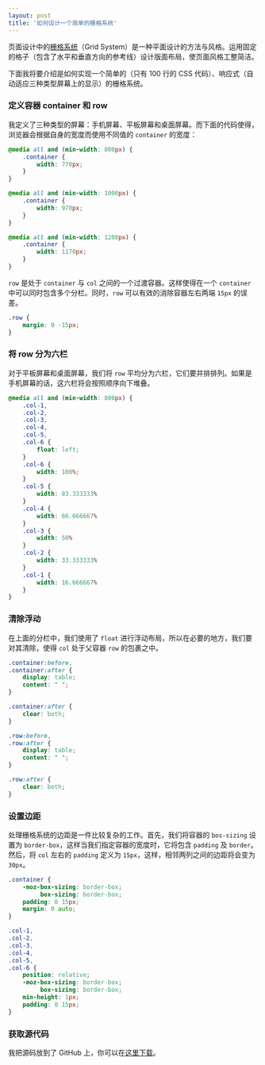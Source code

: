 ```yaml
---
layout: post
title: '如何设计一个简单的栅格系统'
---
```



页面设计中的<u>栅格系统</u>（Grid System）是一种平面设计的方法与风格。运用固定的格子（包含了水平和垂直方向的参考线）设计版面布局，使页面风格工整简洁。

下面我将要介绍是如何实现一个简单的（只有 100 行的 CSS 代码）、响应式（自动适应三种类型屏幕上的显示）的栅格系统。

### 定义容器 container 和 row

我定义了三种类型的屏幕：手机屏幕、平板屏幕和桌面屏幕。而下面的代码使得，浏览器会根据自身的宽度而使用不同值的 `container` 的宽度：

~~~css
@media all and (min-width: 800px) {
    .container {
        width: 770px;
    }
}

@media all and (min-width: 1000px) {
    .container {
        width: 970px;
    }
}

@media all and (min-width: 1200px) {
    .container {
        width: 1170px;
    }
}
~~~

`row` 是处于 `container` 与 `col` 之间的一个过渡容器。这样使得在一个 `container` 中可以同时包含多个分栏。同时，`row` 可以有效的消除容器左右两端 `15px` 的误差。

~~~css
.row {
    margin: 0 -15px;
}
~~~

### 将 row 分为六栏

对于平板屏幕和桌面屏幕，我们将 `row` 平均分为六栏，它们要并排排列。如果是手机屏幕的话，这六栏将会按照顺序向下堆叠。

~~~css
@media all and (min-width: 800px) {
    .col-1,
    .col-2,
    .col-3,
    .col-4,
    .col-5,
    .col-6 {
        float: left;
    }
    .col-6 {
        width: 100%;
    }
    .col-5 {
        width: 83.333333%
    }
    .col-4 {
        width: 66.666667%
    }
    .col-3 {
        width: 50%
    }
    .col-2 {
        width: 33.333333%
    }
    .col-1 {
        width: 16.666667%
    }
}
~~~

### 清除浮动

在上面的分栏中，我们使用了 `float` 进行浮动布局，所以在必要的地方，我们要对其清除，使得 `col` 处于父容器 `row` 的包裹之中。

~~~css
.container:before,
.container:after {
    display: table;
    content: " ";
}

.container:after {
    clear: both;
}

.row:before,
.row:after {
    display: table;
    content: " ";
}

.row:after {
    clear: both;
}
~~~

### 设置边距

处理栅格系统的边距是一件比较复杂的工作。首先，我们将容器的 `bos-sizing` 设置为 `border-box`，这样当我们指定容器的宽度时，它将包含 `padding` 及 `border`。然后，将 `col` 左右的 `padding` 定义为 `15px`，这样，相邻两列之间的边距将会变为 `30px`。

~~~css
.container {
    -moz-box-sizing: border-box;
         box-sizing: border-box;
    padding: 0 15px;
    margin: 0 auto;
}

.col-1,
.col-2,
.col-3,
.col-4,
.col-5,
.col-6 {
    position: relative;
    -moz-box-sizing: border-box;
         box-sizing: border-box;
    min-height: 1px;
    padding: 0 15px;
}
~~~

### 获取源代码

我把源码放到了 GitHub 上，你可以在[这里下载](https://github.com/myanbin/grid)。
